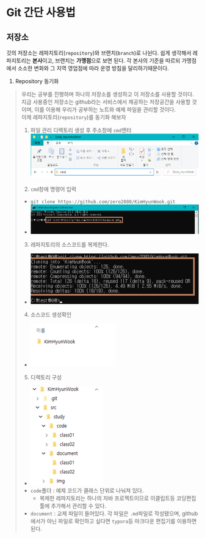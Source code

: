 # Git 간단 사용법
## 저장소
깃의 저장소는 레파지토리(`repository`)와 브랜치(`branch`)로 나뉜다.
쉽게 생각해서 레파지토리는 **본사**이고, 브랜치는 **가맹점**으로 보면 된다.
각 본사의 기준을 따르되 가맹점에서 소소한 변화와 그 지역 영업점에 따라 운영 방침을 달리하기때문이다.

1. Repository 동기화
> 우리는 공부를 진행하며 하나의 저장소를 생성하고 이 저장소를 사용할 것이다.<br>
> 지금 사용중인 저장소는 github라는 서비스에서 제공하는 저장공간을 사용할 것이며, 이를 이용해 우리가 공부하는 노트와 예제 파일을 관리할 것이다.<br>
> 이제 레파지토리(`repository`)를 동기화 해보자
>
> 1. 파일 관리 디렉토리 생성 후 주소창에 `cmd`엔터 ![](../img/git/use_git_01.png)
> 
> 2. `cmd`창에 명령어 입력
>   - `git clone https://github.com/zero2080/KimHyunWook.git`
>   - ![](../img/git/use_git_02.png)
> 
> 3. 레파지토리의 소스코드를 복제한다.
>   - ![](../img/git/use_git_03.png)
>
> 4. 소스코드 생성확인
>   - ![](../img/git/use_git_04.png)
>
> 5. 디렉토리 구성
>   - ![](../img/git/use_git_05.png)
>   - `code`폴더 : 예제 코드가 클래스 단위로 나눠져 있다. 
>       - 복제한 레파지토리는 하나의 자바 프로젝트이므로 이클립트등 코딩편집툴에 추가해서 관리할 수 있다.
>   - `document` : 교제 파일이 들어있다. 각 파일은 `.md`파일로 작성됐으며, github에서가 아닌 파일로 확인하고 싶다면 `typora`등 마크다운 편집기를 이용하면된다.